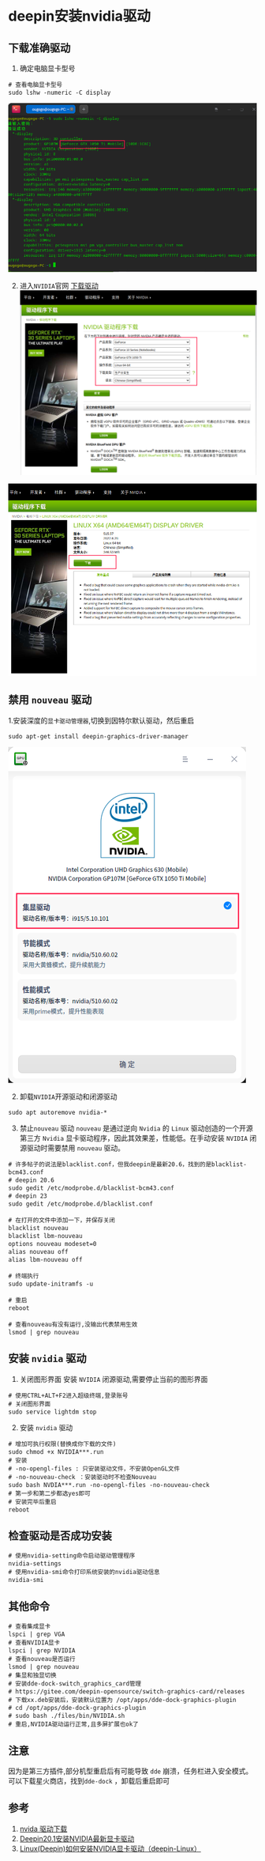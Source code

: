 # deepin安装nvidia驱动

## 下载准确驱动
1. 确定电脑显卡型号
```shell
# 查看电脑显卡型号
sudo lshw -numeric -C display
```
![查看电脑显卡型号](/Images/Linux/deepin安装nvidia驱动/step_1.png '查看电脑显卡型号')

2. 进入`NVIDIA`官网 [下载驱动](https://www.nvidia.cn/Download/index.aspx?lang=cn '下载驱动')
![搜索驱动](/Images/Linux/deepin安装nvidia驱动/step_2.png '搜索驱动')

![下载驱动](/Images/Linux/deepin安装nvidia驱动/step_3.png '下载驱动')

## 禁用 `nouveau` 驱动
1.安装深度的`显卡驱动管理器`,切换到因特尔默认驱动，然后重启
```shell
sudo apt-get install deepin-graphics-driver-manager
```
![显卡驱动管理](/Images/Linux/deepin安装nvidia驱动/step_4.png '显卡驱动管理')

2. 卸载`NVIDIA`开源驱动和闭源驱动
```shell
sudo apt autoremove nvidia-*
```

3. 禁止`nouveau` 驱动
`nouveau` 是通过逆向 `Nvidia` 的 `Linux` 驱动创造的一个开源第三方 `Nvidia` 显卡驱动程序，因此其效果差，性能低。在手动安装 `NVIDIA` 闭源驱动时需要禁用 `nouveau` 驱动。
```shell
# 许多帖子的说法是blacklist.conf，但我deepin是最新20.6，找到的是blacklist-bcm43.conf
# deepin 20.6
sudo gedit /etc/modprobe.d/blacklist-bcm43.conf
# deepin 23
sudo gedit /etc/modprobe.d/blacklist.conf

# 在打开的文件中添加一下，并保存关闭
blacklist nouveau
blacklist lbm-nouveau
options nouveau modeset=0
alias nouveau off
alias lbm-nouveau off

# 终端执行
sudo update-initramfs -u

# 重启
reboot

# 查看nouveau有没有运行,没输出代表禁用生效
lsmod | grep nouveau
```

## 安装 `nvidia` 驱动

1. 关闭图形界面
安装 `NVIDIA` 闭源驱动,需要停止当前的图形界面
```shell
# 使用CTRL+ALT+F2进入超级终端,登录账号
# 关闭图形界面
sudo service lightdm stop
```

2. 安装 `nvidia` 驱动
```shell
# 增加可执行权限(替换成你下载的文件)
sudo chmod +x NVIDIA***.run
# 安装
# -no-opengl-files : 只安装驱动文件，不安装OpenGL文件
# -no-nouveau-check ：安装驱动时不检查Nouveau
sudo bash NVDIA***.run -no-opengl-files -no-nouveau-check
# 第一步和第二步都选yes即可
# 安装完毕后重启
reboot
```

## 检查驱动是否成功安装
```shell
# 使用nvidia-setting命令启动驱动管理程序
nvidia-settings
# 使用nvidia-smi命令打印系统安装的nvidia驱动信息
nvidia-smi
```

## 其他命令
```shell
# 查看集成显卡
lspci | grep VGA
# 查看NVIDIA显卡
lspci | grep NVIDIA
# 查看nouveau是否运行
lsmod | grep nouveau
# 集显和独显切换
# 安装dde-dock-switch_graphics_card管理
# https://gitee.com/deepin-opensource/switch-graphics-card/releases
# 下载xx.deb安装后，安装默认位置为 /opt/apps/dde-dock-graphics-plugin
# cd /opt/apps/dde-dock-graphics-plugin
# sudo bash ./files/bin/NVIDIA.sh
# 重启,NVIDIA驱动运行正常,且多屏扩展也ok了
```

## 注意
因为是第三方插件,部分机型重启后有可能导致 `dde` 崩溃，任务栏进入安全模式。可以下载星火商店，找到`dde-dock` ，卸载后重启即可

## 参考
1. [nvida 驱动下载](https://www.nvidia.cn/geforce/drivers/ 'nvida 驱动下载')
1. [Deepin20.1安装NVIDIA最新显卡驱动](https://bbs.deepin.org/post/213544  'Deepin20.1安装NVIDIA最新显卡驱动')
1. [Linux(Deepin)如何安装NVIDIA显卡驱动（deepin-Linux）](https://www.likecs.com/show-187504.html 'Linux(Deepin)如何安装NVIDIA显卡驱动（deepin-Linux）')
